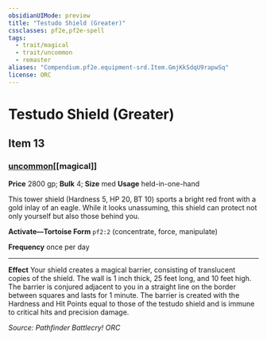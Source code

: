 ```yaml
---
obsidianUIMode: preview
title: "Testudo Shield (Greater)"
cssclasses: pf2e,pf2e-spell
tags:
  - trait/magical
  - trait/uncommon
  - remaster
aliases: "Compendium.pf2e.equipment-srd.Item.GmjKkSdqU9rapwSq"
license: ORC
---
```

# Testudo Shield (Greater)
## Item 13
### [uncommon](uncommon "Uncommon Rarity Trait")[[magical]]


**Price** 2800 gp; 
**Bulk** 4; **Size** med
**Usage** held-in-one-hand

This tower shield (Hardness 5, HP 20, BT 10) sports a bright red front with a gold inlay of an eagle. While it looks unassuming, this shield can protect not only yourself but also those behind you.

**Activate—Tortoise Form** `pf2:2` (concentrate, force, manipulate)

**Frequency** once per day

* * *

**Effect** Your shield creates a magical barrier, consisting of translucent copies of the shield. The wall is 1 inch thick, 25 feet long, and 10 feet high. The barrier is conjured adjacent to you in a straight line on the border between squares and lasts for 1 minute. The barrier is created with the Hardness and Hit Points equal to those of the testudo shield and is immune to critical hits and precision damage.

*Source: Pathfinder Battlecry!*
*ORC*